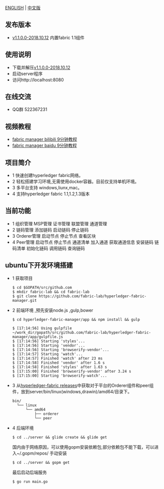 [ENGLISH](https://github.com/fabric-lab/hyperledger-fabric-manager/blob/master/README.md) | [中文版](https://github.com/fabric-lab/hyperledger-fabric-manager/blob/master/README-zh.md)

## 发布版本

- [v1.1.0.0-2018.10.12](https://github.com/fabric-lab/hyperledger-fabric-manager/releases/tag/V1.0.0) 内置fabric 1.1组件
## 使用说明
- 下载并解压[v1.1.0.0-2018.10.12](https://github.com/fabric-lab/hyperledger-fabric-manager/releases/tag/V1.0.0)
- 启动server程序
- 访问http://localhost:8080 
## 在线交流
- QQ群 522367231

## 视频教程
- [fabric manager bilibili 9分钟教程](https://www.bilibili.com/video/av33670267/)
- [fabric manager baidu 9分钟教程](https://pan.baidu.com/s/1wSzHM3U6vNi2PxuZzSFYnQ)

## 项目简介
- 1 快速创建hyperledger fabric网络。
- 2 轻松搭建学习环境,无需使用docker容器。目前仅支持单机环境。
- 3 多平台支持 windows,liunx,mac。 
- 4 支持hyperledger fabric 1.1,1.2,1.3版本

## 当前功能
- 1 组织管理 MSP管理 证书管理 联盟管理 通道管理
- 2 链码管理 添加链码 启动链码 停止链码
- 3 Orderer管理 启动节点 停止节点 查看区块
- 4 Peer管理 启动节点 停止节点 通道清单 加入通道 获取通道信息 安装链码 链码清单 初始化链码 调用链码 查询链码

## ubuntu下开发环境搭建
 - 1 获取项目
          
       $ cd $GOPATH/src/github.com
       $ mkdir fabric-lab && cd fabric-lab
       $ git clone https://github.com/fabric-lab/hyperledger-fabric-manager.git
 - 2 前端环境 ,预先安装node.js ,gulp,bower
       
       $ cd hyperledger-fabric-manager/app && npm install && gulp
       
       $ [17:14:56] Using gulpfile ~/work_dir/gopath/src/github.com/fabric-lab/hyperledger-fabric-manager/app/gulpfile.js
       $ [17:14:56] Starting 'styles'...
       $ [17:14:56] Starting 'vendor'...
       $ [17:14:56] Starting 'browserify-vendor'...
       $ [17:14:57] Starting 'watch'...
       $ [17:14:57] Finished 'watch' after 23 ms
       $ [17:14:58] Finished 'vendor' after 1.6 s
       $ [17:14:58] Finished 'styles' after 1.63 s
       $ [17:15:00] Finished 'browserify-vendor' after 3.24 s
       $ [17:15:00] Starting 'browserify-watch'...
       
 - 3 从[hyperledger-fabric releases](https://nexus.hyperledger.org/content/repositories/releases/org/hyperledger/fabric/hyperledger-fabric/)中获取对于平台的Orderer组件和peer组件，放到server/bin/linux(windows,drawin)/amd64/目录下。
       
       bin/
         └── linux
             └── amd64
                 ├── orderer
                 └── peer
 - 4 后端环境
       
       $ cd ../server && glide create && glide get
      
      国内由于网络原因，可以使用gopm安装依赖包,部分依赖包不能下载，可以进入~/.gopm/repos/ 手动安装
        
       $ cd ../server && gopm get 
       
      最后启动后端服务
       
       $ go run main.go

